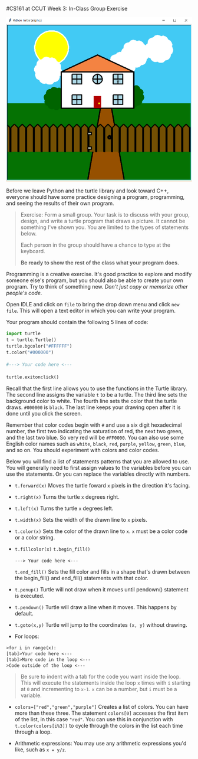 #CS161 at CCUT Week 3: In-Class Group Exercise

![House](House.png)

Before we leave Python and the turtle library and look toward C++, everyone should have some practice designing a program, programming, and seeing the results of their own program.

>Exercise:
>Form a small group. Your task is to discuss with your group, design, and write a turtle program that draws a picture. It cannot be something I've shown you. You are limited to the types of statements below.
>
>Each person in the group should have a chance to type at the keyboard.
>
>**Be ready to show the rest of the class what your program does.**

Programming is a creative exercise. It's good practice to explore and modify someone else's program, but you should also be able to create your own program. Try to think of something new. *Don't just copy or memorize other people's code.*

Open IDLE and click on `file` to bring the drop down menu and click `new file`. This will open a text editor in which you can write your program.

Your program should contain the following 5 lines of code:

```py
import turtle
t = turtle.Turtle()
turtle.bgcolor("#FFFFFF")
t.color("#000000")

#---> Your code here <---

turtle.exitonclick()
```

Recall that the first line allows you to use the functions in the Turtle library. The second line assigns the variable `t` to be a turtle. The third line sets the background color to white. The fourth line sets the color that the turtle draws. `#000000` is `black`. The last line keeps your drawing open after it is done until you click the screen.

Remember that color codes begin with `#` and use a six digit hexadecimal number, the first two indicating the saturation of red, the next two green, and the last two blue. So very red will be `#FF0000`. You can also use some English color names such as `white`, `black`, `red`, `purple`, `yellow`, `green`, `blue`, and so on. You should experiment with colors and color codes.

Below you will find a list of statements patterns that you are allowed to use. You will generally need to first assign values to the variables before you can use the statements. Or you can replace the variables directly with numbers.

* `t.forward(x)`
Moves the turtle foward `x` pixels in the direction it's facing.

* `t.right(x)`
Turns the turtle `x` degrees right.

* `t.left(x)`
Turns the turtle `x` degrees left.

* `t.width(x)`
Sets the width of the drawn line to `x` pixels.

* `t.color(x)`
Sets the color of the drawn line to `x`. `x` must be a color code or a color string.

* `t.fillcolor(x)`
  `t.begin_fill()`

  ``---> Your code here <---``

  `t.end_fill()`
Sets the fill color and fills in a shape that's drawn between the begin_fill() and end_fill() statements with that color.

* `t.penup()`
Turtle will not draw when it moves until pendown() statement is executed.

* `t.pendown()`
Turtle will draw a line when it moves. This happens by default.

* `t.goto(x,y)`
Turtle will jump to the coordinates `(x, y)` without drawing.

* For loops:
```
>for i in range(x):
[tab]>Your code here <---
[tab]>More code in the loop <---
>Code outside of the loop <---
```
>Be sure to indent with a tab for the code you want inside the loop. This will execute the statements inside the loop `x` times with `i` starting at `0` and incrementing to `x-1`. `x` can be a number, but `i` must be a variable.

* `colors=["red","green","purple"]`
Creates a list of colors. You can have more than these three. The statement `colors[0]` accesses the first item of the list, in this case `"red"`. You can use this in conjunction with `t.color(colors[i%3])` to cycle through the colors in the list each time through a loop.

* Arithmetic expressions:
You may use any arithmetic expressions you'd like, such as `x = y/z`.
